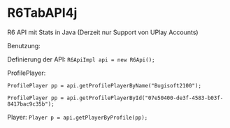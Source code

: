 # R6TabAPI4j
R6 API mit Stats in Java (Derzeit nur Support von UPlay Accounts)

Benutzung:

Definierung der API:
``R6ApiImpl api = new R6Api();``

ProfilePlayer:

``ProfilePlayer pp = api.getProfilePlayerByName("Bugisoft2100");``

``ProfilePlayer pp = api.getProfilePlayerById("07e50400-de3f-4583-b03f-8417bac9c35b");``

Player:
``Player p = api.getPlayerByProfile(pp);``
